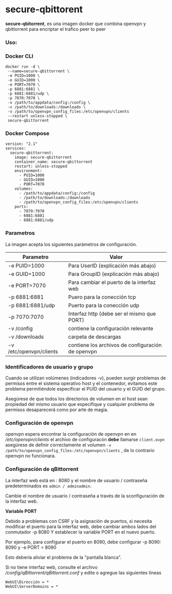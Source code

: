 ﻿# secure-qbittorent
**secure-qbitorrent**, es una imagen docker que combina openvpn y qbittorrent para encriptar el trafico peer to peer

### Uso:
### Docker CLI

 ```
docker run -d \
  --name=secure-qbittorrent \
  -e PUID=1000 \
  -e GUID=1000 \
  -e PORT=7070 \
  -p 6881:6881 \
  -p 6881:6881/udp \
  -p 7070:7070 \
  -v /path/to/appdata/config:/config \
  -v /path/to/downloads:/downloads \
  -v /path/to/openvpn_config_files:/etc/openvpn/clients
  --restart unless-stopped \
  secure-qbittorrent
```

### Docker Compose

```
version: "2.1"
services:
  secure-qbittorrent:
    image: secure-qbittorrent
    container_name: secure-qbittorrent
    restart: unless-stopped
    environment:
      - PUID=1000
      - GUID=1000
      - PORT=7070
    volumes:
      - /path/to/appdata/config:/config
      - /path/to/downloads:/downloads
      - /path/to/openvpn_config_files:/etc/openvpn/clients
	ports:
      - 7070:7070
      - 6881:6881
      - 6881:6881/udp
```

### Parametros
La imagen acepta los siguientes parámetros de configuración.

Parametro | Valor
-------- | -----
 -e PUID=1000| Para UserID (explicación más abajo)
-e GUID=1000 | Para GroupID (explicación más abajo)
-e PORT=7070 | Para cambiar el puerto de la interfaz web
-p 6881:6881 |Puero para la conección tcp
-p 6881:6881/udp | Puerto para la conección udp
-p 7070:7070 | Interfaz http (debe ser el mismo que PORT)
-v /config| contiene la configuración relevante
-v /downloads | carpeta de descargas
-v /etc/openvpn/clients| contiene los archivos de configuración de openvpn 

### Identificadores de usuario y grupo

Cuando se utilizan volúmenes (indicadores -v), pueden surgir problemas de permisos entre el sistema operativo host y el contenedor, evitamos este problema permitiéndole especificar el PUID del usuario y el GUID del grupo.

Asegúrese de que todos los directorios de volumen en el host sean propiedad del mismo usuario que especifique y cualquier problema de permisos desaparecerá como por arte de magia.


### Configuración de openvpn

openvpn espera encontrar  la configuración de openvpn en en */etc/openvpn/clients* el archivo  de configuracón **debe** llamarse `client.ovpn`  asegúrese de definir correctamente el volumen   `-v /path/to/openvpn_config_files:/etc/openvpn/clients` , de lo contrario openvpn no funcionara. 

### Configuración de qBittorrent
La interfaz web está en <su-ip>: 8080 y el nombre de usuario / contraseña predeterminados es `admin / adminadmin`.

Cambie el nombre de usuario / contraseña a través de la sconfiguración de la interfaz web.

**Variable PORT**

Debido a problemas con CSRF y la asignación de puertos, si necesita modificar el puerto para la interfaz web, debe cambiar ambos lados del conmutador -p 8080 Y establecer la variable PORT en el nuevo puerto.

Por ejemplo, para configurar el puerto en 8090, debe configurar -p 8090: 8090 y -e PORT = 8090

Esto debería aliviar el problema de la "pantalla blanca".

Si no tiene interfaz web, consulte el archivo */config/qBittorrent/qBittorrent.conf* y edite o agregue las siguientes líneas
````
WebUI\Dirección = *
WebUI\ServerDomains = *
````

